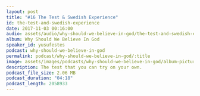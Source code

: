 ```yaml
---
layout: post
title: "#16 The Test & Swedish Experience"
id: the-test-and-swedish-experience
date: 2017-11-03 00:16:00
audio: assets/audio/why-should-we-believe-in-god/the-test-and-swedish-experience.mp3
album: Why Should We Believe In God
speaker_id: yusufestes
podcast: why-should-we-believe-in-god
permalink: podcast/why-should-we-believe-in-god/:title
image: assets/images/podcasts/why-should-we-believe-in-god/album-picture-small.jpg
description: The test that you can try on your own.
podcast_file_size: 2.06 MB
podcast_duration: "04:18"
podcast_length: 2058933
---
```

